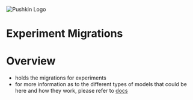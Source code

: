 ![Pushkin Logo](http://i.imgur.com/ncRJMJ5.png)

# Experiment Migrations

# Overview
* holds the migrations for experiments
* for more information as to the different types of models that could be here and how they work, please refer to [docs](http://github.com/pushkin-npm/pushkin-cli)
